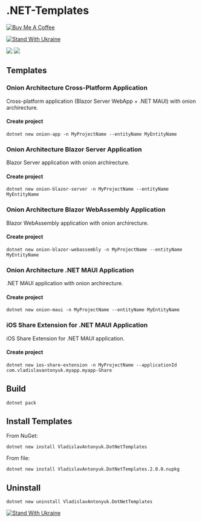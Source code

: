 # .NET-Templates

[![Buy Me A Coffee](https://ik.imagekit.io/VladislavAntonyuk/vladislavantonyuk/misc/bmc-button.png)](https://www.buymeacoffee.com/vlad.antonyuk)

[![Stand With Ukraine](https://img.shields.io/badge/made_in-ukraine-ffd700.svg?labelColor=0057b7)](https://stand-with-ukraine.pp.ua)

<a href="https://www.nuget.org/packages/VladislavAntonyuk.DotNetTemplates"><img src="https://img.shields.io/nuget/v/VladislavAntonyuk.DotNetTemplates?color=blue&style=flat-square&logo=nuget"></a>
<a href="https://www.nuget.org/packages/VladislavAntonyuk.DotNetTemplates"><img src="https://img.shields.io/nuget/dt/VladislavAntonyuk.DotNetTemplates.svg?style=flat-square"></a>

## Templates

### Onion Architecture Cross-Platform Application

Cross-platform application (Blazor Server WebApp + .NET MAUI) with onion archirecture.

#### Create project

```pwsh
dotnet new onion-app -n MyProjectName --entityName MyEntityName
```

### Onion Architecture Blazor Server Application

Blazor Server application with onion archirecture.

#### Create project

```pwsh
dotnet new onion-blazor-server -n MyProjectName --entityName MyEntityName
```

### Onion Architecture Blazor WebAssembly Application

Blazor WebAssembly application with onion archirecture.

#### Create project

```pwsh
dotnet new onion-blazor-webassembly -n MyProjectName --entityName MyEntityName
```

### Onion Architecture .NET MAUI Application

.NET MAUI application with onion archirecture.

#### Create project

```pwsh
dotnet new onion-maui -n MyProjectName --entityName MyEntityName
```

### iOS Share Extension for .NET MAUI Application

iOS Share Extension for .NET MAUI application.

#### Create project

```pwsh
dotnet new ios-share-extension -n MyProjectName --applicationId com.vladislavantonyuk.myapp.myapp-Share
```

## Build 

```pwsh
dotnet pack
```

## Install Templates

From NuGet:

```pwsh
dotnet new install VladislavAntonyuk.DotNetTemplates
```

From file:

```pwsh
dotnet new install VladislavAntonyuk.DotNetTemplates.2.0.0.nupkg
```

## Uninstall

```pwsh
dotnet new uninstall VladislavAntonyuk.DotNetTemplates
```

[![Stand With Ukraine](https://img.shields.io/badge/made_in-ukraine-ffd700.svg?labelColor=0057b7)](https://stand-with-ukraine.pp.ua)
